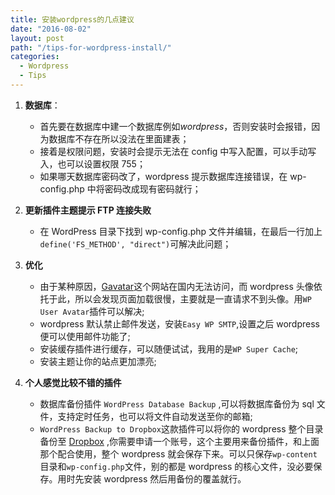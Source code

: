 ```yaml
---
title: 安装wordpress的几点建议
date: "2016-08-02"
layout: post
path: "/tips-for-wordpress-install/"
categories:
  - Wordpress
  - Tips
---
```



1. **数据库**：

	- 首先要在数据库中建一个数据库例如*wordpress*，否则安装时会报错，因为数据库不存在所以没法在里面建表；
	- 接着是权限问题，安装时会提示无法在 config 中写入配置，可以手动写入，也可以设置权限 755；
	- 如果哪天数据库密码改了，wordpress 提示数据库连接错误，在 wp-config.php 中将密码改成现有密码就行；

<!--more-->

2. **更新插件主题提示 FTP 连接失败**

	- 在 WordPress 目录下找到 wp-config.php 文件并编辑，在最后一行加上`define('FS_METHOD', "direct")`可解决此问题；

3. **优化**

	- 由于某种原因，[Gavatar](https://cn.gravatar.com/)这个网站在国内无法访问，而 wordpress 头像依托于此，所以会发现页面加载很慢，主要就是一直请求不到头像。用`WP User Avatar`插件可以解决;
	- wordpress 默认禁止邮件发送，安装`Easy WP SMTP`,设置之后 wordpress 便可以使用邮件功能了;
	- 安装缓存插件进行缓存，可以随便试试，我用的是`WP Super Cache`;
	- 安装主题让你的站点更加漂亮;

4. **个人感觉比较不错的插件**

	- 数据库备份插件 `WordPress Database Backup` ,可以将数据库备份为 sql 文件，支持定时任务，也可以将文件自动发送至你的邮箱;
	- `WordPress Backup to Dropbox`这款插件可以将你的 wordpress 整个目录备份至 [Dropbox](https://www.dropbox.com/home) ,你需要申请一个账号，这个主要用来备份插件，和上面那个配合使用，整个 wordpress 就会保存下来。可以只保存`wp-content`目录和`wp-config.php`文件，别的都是 wordpress 的核心文件，没必要保存。用时先安装 wordpress 然后用备份的覆盖就行。
